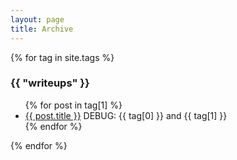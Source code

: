 ```yaml
---
layout: page
title: Archive
---
```


<section>
{% for tag in site.tags %}
  <h3>{{ "writeups" }}</h3>
  <ul>
    {% for post in tag[1] %}
      <li><a href="{{ post.url }}">{{ post.title }}</a>
      DEBUG: {{ tag[0] }} and {{ tag[1] }}</li>
    {% endfor %}
  </ul>
{% endfor %}
</section>
